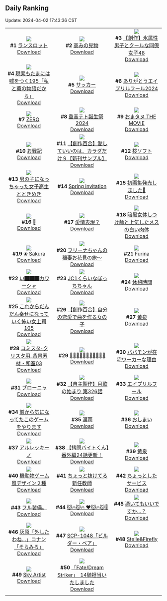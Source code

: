 ## Daily Ranking
Update: 2024-04-02 17:43:36 CST

|      |      |      |
| :----: | :----: | :----: |
| ![](https://i.pixiv.re/c/240x480/img-master/img/2024/03/31/00/46/22/117399009_p0_master1200.jpg)<br>**#1** [ランスロット](https://www.pixiv.net/artworks/117399009)<br>[Download](https://i.pixiv.re/img-original/img/2024/03/31/00/46/22/117399009_p0.jpg) | ![](https://i.pixiv.re/c/240x480/img-master/img/2024/03/31/00/00/44/117397225_p0_master1200.jpg)<br>**#2** [高みの見物](https://www.pixiv.net/artworks/117397225)<br>[Download](https://i.pixiv.re/img-original/img/2024/03/31/00/00/44/117397225_p0.png) | ![](https://i.pixiv.re/c/240x480/img-master/img/2024/03/31/00/04/31/117397568_p0_master1200.jpg)<br>**#3** [【創作】氷属性男子とクールな同僚女子48](https://www.pixiv.net/artworks/117397568)<br>[Download](https://i.pixiv.re/img-original/img/2024/03/31/00/04/31/117397568_p0.jpg) |
| ![](https://i.pixiv.re/c/240x480/img-master/img/2024/03/31/18/00/09/117419519_p0_master1200.jpg)<br>**#4** [現実もたまには嘘をつく195「私と薫の物語だから」](https://www.pixiv.net/artworks/117419519)<br>[Download](https://i.pixiv.re/img-original/img/2024/03/31/18/00/09/117419519_p0.jpg) | ![](https://i.pixiv.re/c/240x480/img-master/img/2024/04/01/06/00/12/117441966_p0_master1200.jpg)<br>**#5** [サッカー](https://www.pixiv.net/artworks/117441966)<br>[Download](https://i.pixiv.re/img-original/img/2024/04/01/06/00/12/117441966_p0.jpg) | ![](https://i.pixiv.re/c/240x480/img-master/img/2024/04/01/12/10/40/117447748_p0_master1200.jpg)<br>**#6** [ありがとうエイプリルフール2024](https://www.pixiv.net/artworks/117447748)<br>[Download](https://i.pixiv.re/img-original/img/2024/04/01/12/10/40/117447748_p0.jpg) |
| ![](https://i.pixiv.re/c/240x480/img-master/img/2024/03/31/23/14/50/117431654_p0_master1200.jpg)<br>**#7** [ZERO](https://www.pixiv.net/artworks/117431654)<br>[Download](https://i.pixiv.re/img-original/img/2024/03/31/23/14/50/117431654_p0.jpg) | ![](https://i.pixiv.re/c/240x480/img-master/img/2024/04/01/00/04/55/117434478_p0_master1200.jpg)<br>**#8** [重音テト誕生祭2024](https://www.pixiv.net/artworks/117434478)<br>[Download](https://i.pixiv.re/img-original/img/2024/04/01/00/04/55/117434478_p0.jpg) | ![](https://i.pixiv.re/c/240x480/img-master/img/2024/04/01/11/56/01/117447358_p0_master1200.jpg)<br>**#9** [おまタヌ THE MOVIE](https://www.pixiv.net/artworks/117447358)<br>[Download](https://i.pixiv.re/img-original/img/2024/04/01/11/56/01/117447358_p0.png) |
| ![](https://i.pixiv.re/c/240x480/img-master/img/2024/03/31/22/01/42/117428480_p0_master1200.jpg)<br>**#10** [お戦記](https://www.pixiv.net/artworks/117428480)<br>[Download](https://i.pixiv.re/img-original/img/2024/03/31/22/01/42/117428480_p0.png) | ![](https://i.pixiv.re/c/240x480/img-master/img/2024/03/31/00/04/03/117397541_p0_master1200.jpg)<br>**#11** [【創作百合】愛していいのは、カラダだけ９【新刊サンプル】](https://www.pixiv.net/artworks/117397541)<br>[Download](https://i.pixiv.re/img-original/img/2024/03/31/00/04/03/117397541_p0.png) | ![](https://i.pixiv.re/c/240x480/img-master/img/2024/03/31/20/30/05/117424626_p0_master1200.jpg)<br>**#12** [桜ソフト](https://www.pixiv.net/artworks/117424626)<br>[Download](https://i.pixiv.re/img-original/img/2024/03/31/20/30/05/117424626_p0.png) |
| ![](https://i.pixiv.re/c/240x480/img-master/img/2024/03/31/00/01/38/117397334_p0_master1200.jpg)<br>**#13** [男の子になっちゃった女子高生とときめき](https://www.pixiv.net/artworks/117397334)<br>[Download](https://i.pixiv.re/img-original/img/2024/03/31/00/01/38/117397334_p0.jpg) | ![](https://i.pixiv.re/c/240x480/img-master/img/2024/03/31/01/20/17/117400067_p0_master1200.jpg)<br>**#14** [Spring invitation](https://www.pixiv.net/artworks/117400067)<br>[Download](https://i.pixiv.re/img-original/img/2024/03/31/01/20/17/117400067_p0.png) | ![](https://i.pixiv.re/c/240x480/img-master/img/2024/03/31/00/17/33/117398053_p0_master1200.jpg)<br>**#15** [初画集発売しました💜](https://www.pixiv.net/artworks/117398053)<br>[Download](https://i.pixiv.re/img-original/img/2024/03/31/00/17/33/117398053_p0.jpg) |
| ![](https://i.pixiv.re/c/240x480/img-master/img/2024/03/31/22/57/10/117430789_p0_master1200.jpg)<br>**#16** [💙](https://www.pixiv.net/artworks/117430789)<br>[Download](https://i.pixiv.re/img-original/img/2024/03/31/22/57/10/117430789_p0.jpg) | ![](https://i.pixiv.re/c/240x480/img-master/img/2024/03/31/19/11/12/117421830_p0_master1200.jpg)<br>**#17** [愛情表現？](https://www.pixiv.net/artworks/117421830)<br>[Download](https://i.pixiv.re/img-original/img/2024/03/31/19/11/12/117421830_p0.jpg) | ![](https://i.pixiv.re/c/240x480/img-master/img/2024/03/31/19/19/06/117422078_p0_master1200.jpg)<br>**#18** [暗黒女体しつけ師と上気したメスの白い肉体](https://www.pixiv.net/artworks/117422078)<br>[Download](https://i.pixiv.re/img-original/img/2024/03/31/19/19/06/117422078_p0.png) |
| ![](https://i.pixiv.re/c/240x480/img-master/img/2024/04/01/21/51/00/117461703_p0_master1200.jpg)<br>**#19** [❀ Sakura](https://www.pixiv.net/artworks/117461703)<br>[Download](https://i.pixiv.re/img-original/img/2024/04/01/21/51/00/117461703_p0.jpg) | ![](https://i.pixiv.re/c/240x480/img-master/img/2024/03/31/00/00/14/117397102_p0_master1200.jpg)<br>**#20** [フリーナちゃんの稲妻お花見の旅～](https://www.pixiv.net/artworks/117397102)<br>[Download](https://i.pixiv.re/img-original/img/2024/03/31/00/00/14/117397102_p0.jpg) | ![](https://i.pixiv.re/c/240x480/img-master/img/2024/03/31/01/37/10/117400493_p0_master1200.jpg)<br>**#21** [Furina](https://www.pixiv.net/artworks/117400493)<br>[Download](https://i.pixiv.re/img-original/img/2024/03/31/01/37/10/117400493_p0.jpg) |
| ![](https://i.pixiv.re/c/240x480/img-master/img/2024/03/31/20/44/39/117425164_p0_master1200.jpg)<br>**#22** [い⬛︎⬛︎⬛︎カワーシャ](https://www.pixiv.net/artworks/117425164)<br>[Download](https://i.pixiv.re/img-original/img/2024/03/31/20/44/39/117425164_p0.png) | ![](https://i.pixiv.re/c/240x480/img-master/img/2024/03/31/00/00/33/117397179_p0_master1200.jpg)<br>**#23** [JC1くらいなぼっちちゃん](https://www.pixiv.net/artworks/117397179)<br>[Download](https://i.pixiv.re/img-original/img/2024/03/31/00/00/33/117397179_p0.png) | ![](https://i.pixiv.re/c/240x480/img-master/img/2024/03/31/00/11/28/117397847_p0_master1200.jpg)<br>**#24** [休憩時間](https://www.pixiv.net/artworks/117397847)<br>[Download](https://i.pixiv.re/img-original/img/2024/03/31/00/11/28/117397847_p0.jpg) |
| ![](https://i.pixiv.re/c/240x480/img-master/img/2024/03/31/17/00/43/117417760_p0_master1200.jpg)<br>**#25** [これからだんだん幸せになっていく怖い女上司105](https://www.pixiv.net/artworks/117417760)<br>[Download](https://i.pixiv.re/img-original/img/2024/03/31/17/00/43/117417760_p0.jpg) | ![](https://i.pixiv.re/c/240x480/img-master/img/2024/04/01/18/25/22/117455045_p0_master1200.jpg)<br>**#26** [【創作百合】自分の恋愛で曲を作る女の子](https://www.pixiv.net/artworks/117455045)<br>[Download](https://i.pixiv.re/img-original/img/2024/04/01/18/25/22/117455045_p0.jpg) | ![](https://i.pixiv.re/c/240x480/img-master/img/2024/04/01/20/42/37/117459273_p0_master1200.jpg)<br>**#27** [黄泉](https://www.pixiv.net/artworks/117459273)<br>[Download](https://i.pixiv.re/img-original/img/2024/04/01/20/42/37/117459273_p0.png) |
| ![](https://i.pixiv.re/c/240x480/img-master/img/2024/03/31/07/00/16/117405249_p0_master1200.jpg)<br>**#28** [コミスタ･クリスタ用_背景素材・和室03](https://www.pixiv.net/artworks/117405249)<br>[Download](https://i.pixiv.re/img-original/img/2024/03/31/07/00/16/117405249_p0.jpg) | ![](https://i.pixiv.re/c/240x480/img-master/img/2024/03/31/21/29/41/117427091_p0_master1200.jpg)<br>**#29** [📘📘📘📘📘📘📘📘📘📒😆](https://www.pixiv.net/artworks/117427091)<br>[Download](https://i.pixiv.re/img-original/img/2024/03/31/21/29/41/117427091_p0.jpg) | ![](https://i.pixiv.re/c/240x480/img-master/img/2024/03/31/23/27/37/117432213_p0_master1200.jpg)<br>**#30** [パパモンが在宅ワーカーな理由](https://www.pixiv.net/artworks/117432213)<br>[Download](https://i.pixiv.re/img-original/img/2024/03/31/23/27/37/117432213_p0.jpg) |
| ![](https://i.pixiv.re/c/240x480/img-master/img/2024/03/31/18/35/34/117420713_p0_master1200.jpg)<br>**#31** [ブローニャ](https://www.pixiv.net/artworks/117420713)<br>[Download](https://i.pixiv.re/img-original/img/2024/03/31/18/35/34/117420713_p0.jpg) | ![](https://i.pixiv.re/c/240x480/img-master/img/2024/03/31/00/04/30/117397565_p0_master1200.jpg)<br>**#32** [【自主製作】月歌の始まり 第326話](https://www.pixiv.net/artworks/117397565)<br>[Download](https://i.pixiv.re/img-original/img/2024/03/31/00/04/30/117397565_p0.jpg) | ![](https://i.pixiv.re/c/240x480/img-master/img/2024/04/01/09/04/03/117444607_p0_master1200.jpg)<br>**#33** [エイプリルフール](https://www.pixiv.net/artworks/117444607)<br>[Download](https://i.pixiv.re/img-original/img/2024/04/01/09/04/03/117444607_p0.png) |
| ![](https://i.pixiv.re/c/240x480/img-master/img/2024/04/01/08/58/12/117444462_p0_master1200.jpg)<br>**#34** [前から気になってたこのゲームをやります](https://www.pixiv.net/artworks/117444462)<br>[Download](https://i.pixiv.re/img-original/img/2024/04/01/08/58/12/117444462_p0.png) | ![](https://i.pixiv.re/c/240x480/img-master/img/2024/03/31/00/38/37/117398779_p0_master1200.jpg)<br>**#35** [涙雨](https://www.pixiv.net/artworks/117398779)<br>[Download](https://i.pixiv.re/img-original/img/2024/03/31/00/38/37/117398779_p0.jpg) | ![](https://i.pixiv.re/c/240x480/img-master/img/2024/03/31/01/25/57/117400230_p0_master1200.jpg)<br>**#36** [おしまい](https://www.pixiv.net/artworks/117400230)<br>[Download](https://i.pixiv.re/img-original/img/2024/03/31/01/25/57/117400230_p0.jpg) |
| ![](https://i.pixiv.re/c/240x480/img-master/img/2024/04/01/00/02/58/117434288_p0_master1200.jpg)<br>**#37** [アルレッキーノ](https://www.pixiv.net/artworks/117434288)<br>[Download](https://i.pixiv.re/img-original/img/2024/04/01/00/02/58/117434288_p0.jpg) | ![](https://i.pixiv.re/c/240x480/img-master/img/2024/03/31/12/00/13/117410488_p0_master1200.jpg)<br>**#38** [【拷問バイトくん】番外編24話更新！](https://www.pixiv.net/artworks/117410488)<br>[Download](https://i.pixiv.re/img-original/img/2024/03/31/12/00/13/117410488_p0.jpg) | ![](https://i.pixiv.re/c/240x480/img-master/img/2024/03/31/08/00/02/117406049_p0_master1200.jpg)<br>**#39** [黄泉](https://www.pixiv.net/artworks/117406049)<br>[Download](https://i.pixiv.re/img-original/img/2024/03/31/08/00/02/117406049_p0.jpg) |
| ![](https://i.pixiv.re/c/240x480/img-master/img/2024/04/01/00/02/56/117434284_p0_master1200.jpg)<br>**#40** [機動物ゲーム風デザイン２種](https://www.pixiv.net/artworks/117434284)<br>[Download](https://i.pixiv.re/img-original/img/2024/04/01/00/02/56/117434284_p0.jpg) | ![](https://i.pixiv.re/c/240x480/img-master/img/2024/04/01/17/15/19/117453366_p0_master1200.jpg)<br>**#41** [ちょっと抜けてる新任教師](https://www.pixiv.net/artworks/117453366)<br>[Download](https://i.pixiv.re/img-original/img/2024/04/01/17/15/19/117453366_p0.jpg) | ![](https://i.pixiv.re/c/240x480/img-master/img/2024/04/01/00/03/03/117434302_p0_master1200.jpg)<br>**#42** [ちょっとしたサービス](https://www.pixiv.net/artworks/117434302)<br>[Download](https://i.pixiv.re/img-original/img/2024/04/01/00/03/03/117434302_p0.jpg) |
| ![](https://i.pixiv.re/c/240x480/img-master/img/2024/04/01/03/17/22/117440052_p0_master1200.jpg)<br>**#43** [フル装備。](https://www.pixiv.net/artworks/117440052)<br>[Download](https://i.pixiv.re/img-original/img/2024/04/01/03/17/22/117440052_p0.jpg) | ![](https://i.pixiv.re/c/240x480/img-master/img/2024/03/31/16/45/47/117417365_p0_master1200.jpg)<br>**#44** [🐱🔥🐱🔥 ❤️🐱🔥🐱💬](https://www.pixiv.net/artworks/117417365)<br>[Download](https://i.pixiv.re/img-original/img/2024/03/31/16/45/47/117417365_p0.png) | ![](https://i.pixiv.re/c/240x480/img-master/img/2024/03/31/22/32/03/117429766_p0_master1200.jpg)<br>**#45** [憑いてもいいですか…？](https://www.pixiv.net/artworks/117429766)<br>[Download](https://i.pixiv.re/img-original/img/2024/03/31/22/32/03/117429766_p0.png) |
| ![](https://i.pixiv.re/c/240x480/img-master/img/2024/03/31/16/31/37/117416989_p0_master1200.jpg)<br>**#46** [灰原「外したわね…」コナン「そらみろ」](https://www.pixiv.net/artworks/117416989)<br>[Download](https://i.pixiv.re/img-original/img/2024/03/31/16/31/37/117416989_p0.jpg) | ![](https://i.pixiv.re/c/240x480/img-master/img/2024/04/01/18/22/01/117454976_p0_master1200.jpg)<br>**#47** [SCP-1048「ビルダー・ベア」](https://www.pixiv.net/artworks/117454976)<br>[Download](https://i.pixiv.re/img-original/img/2024/04/01/18/22/01/117454976_p0.jpg) | ![](https://i.pixiv.re/c/240x480/img-master/img/2024/03/31/18/18/45/117420193_p0_master1200.jpg)<br>**#48** [Stelle&Firefly](https://www.pixiv.net/artworks/117420193)<br>[Download](https://i.pixiv.re/img-original/img/2024/03/31/18/18/45/117420193_p0.png) |
| ![](https://i.pixiv.re/c/240x480/img-master/img/2024/04/01/00/21/07/117435460_p0_master1200.jpg)<br>**#49** [Sky Artist](https://www.pixiv.net/artworks/117435460)<br>[Download](https://i.pixiv.re/img-original/img/2024/04/01/00/21/07/117435460_p0.jpg) | ![](https://i.pixiv.re/c/240x480/img-master/img/2024/04/01/19/04/58/117456211_p0_master1200.jpg)<br>**#50** [「Fate/Dream Striker」　14騎担当いたしました](https://www.pixiv.net/artworks/117456211)<br>[Download](https://i.pixiv.re/img-original/img/2024/04/01/19/04/58/117456211_p0.png) |
|      |
